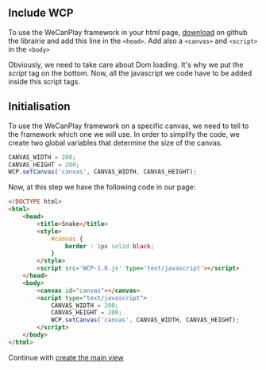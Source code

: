 ## Include WCP

To use the WeCanPlay framework in your html page, [download](https://github.com/downloads/WeCanPlay/WeCanPlay/WCP-1.0.js) on github the librairie and add this line in the ``<head>``.
Add also a ``<canvas>`` and ``<script>`` in the ``<body>``

Obviously, we need to take care about Dom loading. It's why we put the *script* tag on the bottom.
Now, all the javascript we code have to be added inside this script tags.

## Initialisation

To use the WeCanPlay framework on a specific canvas, we need to tell to the framework which one we will use.
In order to simplify the code, we create two global variables that determine the size of the canvas.

```JavaScript
CANVAS_WIDTH = 200;
CANVAS_HEIGHT = 200;
WCP.setCanvas('canvas', CANVAS_WIDTH, CANVAS_HEIGHT);
```

Now, at this step we have the following code in our page:

```html
<!DOCTYPE html>
<html>
	<head>
		<title>Snake</title>
		<style>
			#canvas {
				border : 1px solid black;
			}
		</style>
		<script src='WCP-1.0.js' type='text/javascript'></script>
	</head>
	<body>
		<canvas id="canvas"></canvas>
		<script type="text/javascript">
			CANVAS_WIDTH = 200;
			CANVAS_HEIGHT = 200;
			WCP.setCanvas('canvas', CANVAS_WIDTH, CANVAS_HEIGHT);
		</script>
	</body>
</html>
```

Continue with [create the main view](/tuto/firstview.html)